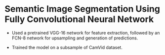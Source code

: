 # Semantic Image Segmentation Using Fully Convolutional Neural Network

-  Used a pretrained VGG-16 network for feature
extraction, followed by an FCN-8 network for
upsampling and generation of predictions.

-  Trained the model on a subsample of CamVid
dataset.
